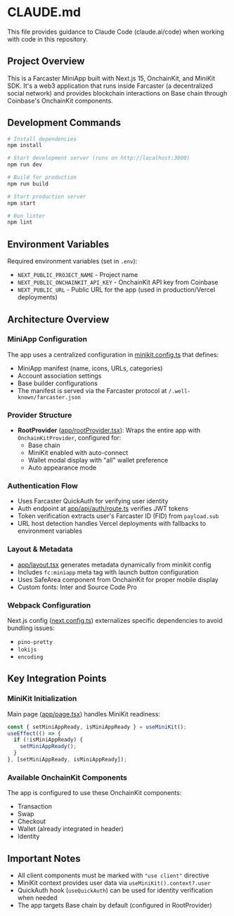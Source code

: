 # CLAUDE.md

This file provides guidance to Claude Code (claude.ai/code) when working with code in this repository.

## Project Overview

This is a Farcaster MiniApp built with Next.js 15, OnchainKit, and MiniKit SDK. It's a web3 application that runs inside Farcaster (a decentralized social network) and provides blockchain interactions on Base chain through Coinbase's OnchainKit components.

## Development Commands

```bash
# Install dependencies
npm install

# Start development server (runs on http://localhost:3000)
npm run dev

# Build for production
npm run build

# Start production server
npm start

# Run linter
npm lint
```

## Environment Variables

Required environment variables (set in `.env`):
- `NEXT_PUBLIC_PROJECT_NAME` - Project name
- `NEXT_PUBLIC_ONCHAINKIT_API_KEY` - OnchainKit API key from Coinbase
- `NEXT_PUBLIC_URL` - Public URL for the app (used in production/Vercel deployments)

## Architecture Overview

### MiniApp Configuration
The app uses a centralized configuration in [minikit.config.ts](minikit.config.ts) that defines:
- MiniApp manifest (name, icons, URLs, categories)
- Account association settings
- Base builder configurations
- The manifest is served via the Farcaster protocol at `/.well-known/farcaster.json`

### Provider Structure
- **RootProvider** ([app/rootProvider.tsx](app/rootProvider.tsx)): Wraps the entire app with `OnchainKitProvider`, configured for:
  - Base chain
  - MiniKit enabled with auto-connect
  - Wallet modal display with "all" wallet preference
  - Auto appearance mode

### Authentication Flow
- Uses Farcaster QuickAuth for verifying user identity
- Auth endpoint at [app/api/auth/route.ts](app/api/auth/route.ts) verifies JWT tokens
- Token verification extracts user's Farcaster ID (FID) from `payload.sub`
- URL host detection handles Vercel deployments with fallbacks to environment variables

### Layout & Metadata
- [app/layout.tsx](app/layout.tsx) generates metadata dynamically from minikit config
- Includes `fc:miniapp` meta tag with launch button configuration
- Uses SafeArea component from OnchainKit for proper mobile display
- Custom fonts: Inter and Source Code Pro

### Webpack Configuration
Next.js config ([next.config.ts](next.config.ts)) externalizes specific dependencies to avoid bundling issues:
- `pino-pretty`
- `lokijs`
- `encoding`

## Key Integration Points

### MiniKit Initialization
Main page ([app/page.tsx](app/page.tsx)) handles MiniKit readiness:
```typescript
const { setMiniAppReady, isMiniAppReady } = useMiniKit();
useEffect(() => {
  if (!isMiniAppReady) {
    setMiniAppReady();
  }
}, [setMiniAppReady, isMiniAppReady]);
```

### Available OnchainKit Components
The app is configured to use these OnchainKit components:
- Transaction
- Swap
- Checkout
- Wallet (already integrated in header)
- Identity

## Important Notes

- All client components must be marked with `"use client"` directive
- MiniKit context provides user data via `useMiniKit().context?.user`
- QuickAuth hook (`useQuickAuth`) can be used for identity verification when needed
- The app targets Base chain by default (configured in RootProvider)
